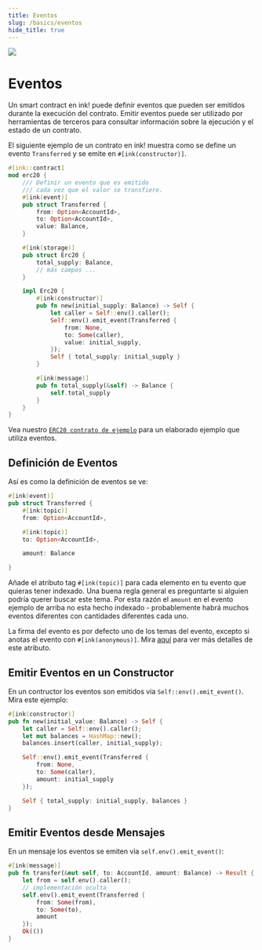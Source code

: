 ```yaml
---
title: Eventos
slug: /basics/eventos
hide_title: true
---
```


<img src="/img/title/balloons-1.svg" className="titlePic" />

# Eventos

Un smart contract en ink! puede definir eventos que pueden ser emitidos durante la execución del contrato.
Emitir eventos puede ser utilizado por herramientas de terceros para consultar información sobre la ejecución y el estado de un contrato.

El siguiente ejemplo de un contrato en ink! muestra como se define un evento `Transferred` y se emite en `#[ink(constructor)]`.

```rust
#[ink::contract]
mod erc20 {
    /// Definir un evento que es emitido
    /// cada vez que el valor se transfiere.
    #[ink(event)]
    pub struct Transferred {
        from: Option<AccountId>,
        to: Option<AccountId>,
        value: Balance,
    }

    #[ink(storage)]
    pub struct Erc20 {
        total_supply: Balance,
        // más campos ...
    }

    impl Erc20 {
        #[ink(constructor)]
        pub fn new(initial_supply: Balance) -> Self {
            let caller = Self::env().caller();
            Self::env().emit_event(Transferred {
                from: None,
                to: Some(caller),
                value: initial_supply,
            });
            Self { total_supply: initial_supply }
        }

        #[ink(message)]
        pub fn total_supply(&self) -> Balance {
            self.total_supply
        }
    }
}
```

Vea nuestro [`ERC20 contrato de ejemplo`](https://github.com/paritytech/ink/blob/master/examples/erc20/lib.rs) 
para un elaborado ejemplo que utiliza eventos.

## Definición de Eventos

Así es como la definición de eventos se ve:

```rust
#[ink(event)]
pub struct Transferred {
    #[ink(topic)]
    from: Option<AccountId>,

    #[ink(topic)]
    to: Option<AccountId>,

    amount: Balance

}
```

Añade el atributo tag `#[ink(topic)]` para cada elemento en tu evento que quieras tener indexado.
Una buena regla general es preguntarte si alguien podría querer buscar este tema.
Por esta razón el `amount` en el evento ejemplo de arriba no esta hecho indexado - probablemente habrá muchos eventos diferentes con
cantidades diferentes cada uno.

La firma del evento es por defecto uno de los temas del evento, excepto si anotas el evento con `#[ink(anonymous)]`.
Mira [aquí](/macros-attributes/anonymous) para ver más detalles de este atributo.


## Emitir Eventos en un Constructor

En un contructor los eventos son emitidos via  `Self::env().emit_event()`.
Mira este ejemplo:

```rust
#[ink(constructor)]
pub fn new(initial_value: Balance) -> Self {
    let caller = Self::env().caller();
    let mut balances = HashMap::new();
    balances.insert(caller, initial_supply);

    Self::env().emit_event(Transferred {
        from: None,
        to: Some(caller),
        amount: initial_supply
    });

    Self { total_supply: initial_supply, balances }
}
```

## Emitir Eventos desde Mensajes

En un mensaje los eventos se emiten via `self.env().emit_event()`:

```rust
#[ink(message)]
pub fn transfer(&mut self, to: AccountId, amount: Balance) -> Result {
    let from = self.env().caller();
    // implementación oculta
    self.env().emit_event(Transferred {
        from: Some(from),
        to: Some(to),
        amount
    });
    Ok(())
}
```
